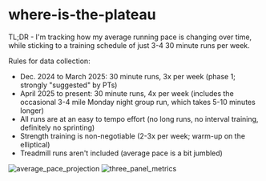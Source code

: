 # where-is-the-plateau

TL;DR - I'm tracking how my average running pace is changing over time, while sticking to a training schedule of just 3-4 30 minute runs per week.  

Rules for data collection:

- Dec. 2024 to March 2025: 30 minute runs, 3x per week (phase 1; strongly "suggested" by PTs)
- April 2025 to present: 30 minute runs, 4x per week (includes the occasional 3-4 mile Monday night group run, which takes 5-10 minutes longer)
- All runs are at an easy to tempo effort (no long runs, no interval training, definitely no sprinting)
- Strength training is non-negotiable (2-3x per week; warm-up on the elliptical)
- Treadmill runs aren't included (average pace is a bit jumbled)

![average_pace_projection](https://github.com/user-attachments/assets/620760a3-68e8-460d-a8ba-c07e8aa405bf)
![three_panel_metrics](https://github.com/user-attachments/assets/6a910957-3e45-4b29-b209-ef4cb43f8441)
